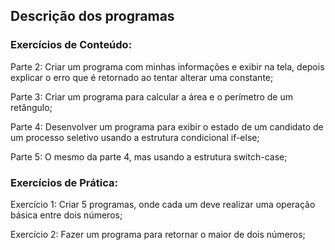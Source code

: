 ## Descrição dos programas

### Exercícios de Conteúdo:

Parte 2: Criar um programa com minhas informações e exibir na tela, depois explicar o erro que é retornado ao tentar alterar uma constante;

Parte 3: Criar um programa para calcular a área e o perímetro de um retângulo;

Parte 4: Desenvolver um programa para exibir o estado de um candidato de um processo seletivo usando a estrutura condicional if-else;

Parte 5: O mesmo da parte 4, mas usando a estrutura switch-case;

### Exercícios de Prática:

Exercício 1: Criar 5 programas, onde cada um deve realizar uma operação básica entre dois números;

Exercício 2: Fazer um programa para retornar o maior de dois números;


